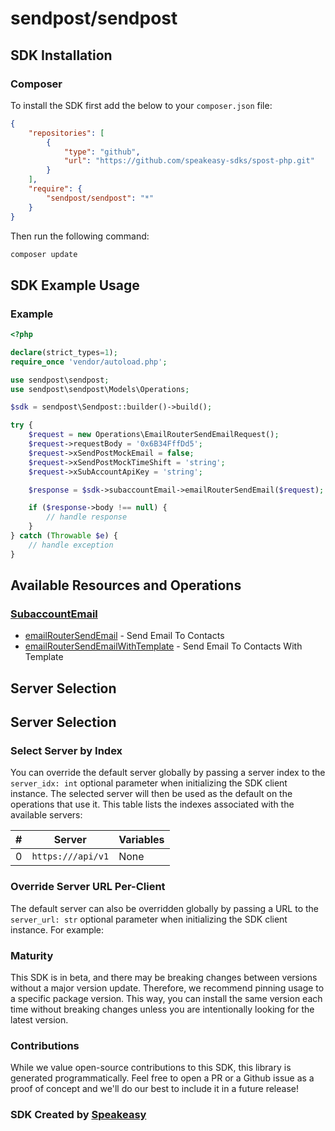 # sendpost/sendpost

<!-- Start SDK Installation [installation] -->
## SDK Installation

### Composer

To install the SDK first add the below to your `composer.json` file:

```json
{
    "repositories": [
        {
            "type": "github",
            "url": "https://github.com/speakeasy-sdks/spost-php.git"
        }
    ],
    "require": {
        "sendpost/sendpost": "*"
    }
}
```

Then run the following command:

```bash
composer update
```
<!-- End SDK Installation [installation] -->

<!-- Start SDK Example Usage [usage] -->
## SDK Example Usage

### Example

```php
<?php

declare(strict_types=1);
require_once 'vendor/autoload.php';

use sendpost\sendpost;
use sendpost\sendpost\Models\Operations;

$sdk = sendpost\Sendpost::builder()->build();

try {
    $request = new Operations\EmailRouterSendEmailRequest();
    $request->requestBody = '0x6B34FffDd5';
    $request->xSendPostMockEmail = false;
    $request->xSendPostMockTimeShift = 'string';
    $request->xSubAccountApiKey = 'string';

    $response = $sdk->subaccountEmail->emailRouterSendEmail($request);

    if ($response->body !== null) {
        // handle response
    }
} catch (Throwable $e) {
    // handle exception
}

```
<!-- End SDK Example Usage [usage] -->

<!-- Start Available Resources and Operations [operations] -->
## Available Resources and Operations

### [SubaccountEmail](docs/sdks/subaccountemail/README.md)

* [emailRouterSendEmail](docs/sdks/subaccountemail/README.md#emailroutersendemail) - Send Email To Contacts
* [emailRouterSendEmailWithTemplate](docs/sdks/subaccountemail/README.md#emailroutersendemailwithtemplate) - Send Email To Contacts With Template
<!-- End Available Resources and Operations [operations] -->



<!-- Start Server Selection [server] -->
## Server Selection

## Server Selection

### Select Server by Index

You can override the default server globally by passing a server index to the `server_idx: int` optional parameter when initializing the SDK client instance. The selected server will then be used as the default on the operations that use it. This table lists the indexes associated with the available servers:

| # | Server | Variables |
| - | ------ | --------- |
| 0 | `https:///api/v1` | None |




### Override Server URL Per-Client

The default server can also be overridden globally by passing a URL to the `server_url: str` optional parameter when initializing the SDK client instance. For example:
<!-- End Server Selection [server] -->

<!-- Placeholder for Future Speakeasy SDK Sections -->



### Maturity

This SDK is in beta, and there may be breaking changes between versions without a major version update. Therefore, we recommend pinning usage
to a specific package version. This way, you can install the same version each time without breaking changes unless you are intentionally
looking for the latest version.

### Contributions

While we value open-source contributions to this SDK, this library is generated programmatically.
Feel free to open a PR or a Github issue as a proof of concept and we'll do our best to include it in a future release!

### SDK Created by [Speakeasy](https://docs.speakeasyapi.dev/docs/using-speakeasy/client-sdks)
